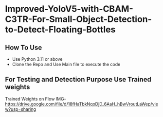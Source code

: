 # Improved-YoloV5-with-CBAM-C3TR-For-Small-Object-Detection-to-Detect-Floating-Bottles
## How To Use
* Use Python 3.11 or above
* Clone the Repo and Use Main file to execute the code

## For Testing and Detection Purpose Use Trained weights
Trained Weights on Flow IMG- https://drive.google.com/file/d/18fHaTbkNqoDjD_6AaH_hBwVroutLaWep/view?usp=sharing
